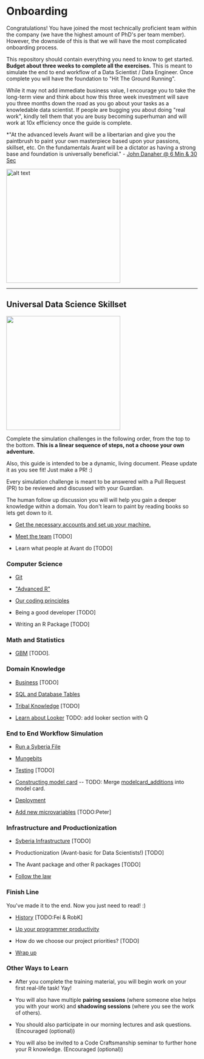 # Onboarding

Congratulations! You have joined the most technically proficient team within the company (we have the highest amount of PhD's per team member).
However, the downside of this is that we will have the most complicated onboarding process.

This repository should contain everything you need to know to get started.  **Budget about three weeks to complete all the exercises.**
This is meant to simulate the end to end workflow of a Data Scientist / Data Engineer. Once complete you will have the foundation to "Hit The Ground Running". 

While it may not add immediate business value, I encourage you to take the long-term view and think about how this three week investment will save you three months down the road as you go about your tasks as a knowledable data scientist.  If people are bugging you about doing "real work", kindly tell them that you are busy becoming superhuman and will work at 10x efficiency once the guide is complete.

*"At the advanced levels Avant will be a libertarian and give you the paintbrush to paint your own masterpiece based upon your passions, skillset, etc. 
  On the fundamentals Avant will be a dictator as having a strong base and foundation is universally beneficial." - [John Danaher @ 6 Min & 30 Sec](https://youtu.be/SpLKrhwGavU?t=390)

<img src="https://upload.wikimedia.org/wikipedia/commons/7/79/AC97-0295-13_a.jpeg" alt="alt text" width="300" height="300">

***

## Universal Data Science Skillset

<img src="http://www.ibm.com/developerworks/library/os-datascience/figure1.png" width="300" height="300">

Complete the simulation challenges in the following order, from the top to the bottom. **This is a linear sequence of steps, not a choose your own adventure.**

Also, this guide is intended to be a dynamic, living document.  Please update it as you see fit!  Just make a PR! :)

Every simulation challenge is meant to be answered with a Pull Request (PR) to be reviewed and discussed with your Guardian. 

The human follow up discussion you will will help you gain a deeper knowledge within a domain. You don't learn to paint by reading books so lets get down to it.


* [Get the necessary accounts and set up your machine.](https://github.com/avantcredit/onboarding/tree/master/simulations/setup/README.md)    

* [Meet the team](https://github.com/avantcredit/avant-analytics/wiki/Bio-Page) [TODO]

* Learn what people at Avant do [TODO]


### Computer Science 

* [Git](https://github.com/avantcredit/onboarding/blob/master/simulations/setup/git.md)

* ["Advanced R"](https://github.com/avantcredit/onboarding/blob/master/simulations/programming/R_simulation_challenge.md)

* [Our coding principles](https://github.com/avantcredit/onboarding/blob/master/simulations/programming/code_principles.md)

* Being a good developer [TODO]

* Writing an R Package [TODO] 

### Math and Statistics 

* [GBM](https://github.com/avantcredit/onboarding/blob/master/simulations/mathematical/gbm/readme.md) [TODO].

### Domain Knowledge

* [Business](https://github.com/avantcredit/onboarding/tree/master/simulations/domain_knowledge/business) [TODO]

* [SQL and Database Tables](https://github.com/avantcredit/onboarding/tree/master/simulations/domain_knowledge/database_tables/readme.md)

* [Tribal Knowledge](https://github.com/avantcredit/analytics-onboarding/tree/master/simulations/domain_knowledge/process_tribal_knowledge) [TODO]

* [Learn about Looker](http://www.looker.com/docs/video-library/exploring-data) TODO: add looker section with Q

### End to End Workflow Simulation 

* [Run a Syberia File](https://github.com/avantcredit/onboarding/tree/master/simulations/running_syberia_file/README.md)

* [Mungebits](https://github.com/avantcredit/onboarding/tree/master/simulations/mungebits/readme.md)

* [Testing](https://github.com/avantcredit/onboarding/tree/master/onboarding/simulations/testing/readme.md) [TODO]

* [Constructing model card](https://github.com/avantcredit/onboarding/tree/master/simulations/modelcard)  -- TODO: Merge [modelcard_additions](https://github.com/avantcredit/onboarding/tree/master/simulations/modelcard_additions) into model card.

* [Deployment](https://github.com/avantcredit/analytics-onboarding/tree/master/simulations/deployment) 

* [Add new microvariables](https://github.com/avantcredit/onboarding/tree/master/simulations/microvariables)   [TODO:Peter]


### Infrastructure and Productionization

* [Syberia Infrastructure](https://github.com/avantcredit/onboarding/tree/master/simulations/more_infastructure) [TODO]

* Productionization (Avant-basic for Data Scientists!) [TODO]

* The Avant package and other R packages [TODO]

* [Follow the law](https://github.com/avantcredit/onboarding/tree/master/simulations/follow_the_rules)

### Finish Line

You've made it to the end.  Now you just need to read! :)

* [History](https://github.com/avantcredit/onboarding/tree/master/simulations/history)   [TODO:Fei & RobK]

* [Up your programmer productivity](https://github.com/avantcredit/avant-analytics/wiki/Programmer-Tips-&-Tricks)

* How do we choose our project priorities? [TODO]

* [Wrap up](https://github.com/avantcredit/onboarding/tree/master/simulations/wrap_up)


### Other Ways to Learn 

* After you complete the training material, you will begin work on your first real-life task!  Yay!

* You will also have multiple **pairing sessions** (where someone else helps you with your work) and **shadowing sessions** (where you see the work of others).

* You should also participate in our morning lectures and ask questions.  (Encouraged (optional))

* You will also be invited to a Code Craftsmanship seminar to further hone your R knowledge. (Encouraged (optional))
